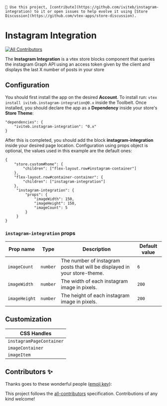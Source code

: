 `📢 Use this project, [contribute](https://github.com/iviteb/instagram-integration) to it or open issues to help evolve it using [Store Discussion](https://github.com/vtex-apps/store-discussion).`

# Instagram Integration

[![All Contributors](https://img.shields.io/badge/all_contributors-0-orange.svg?style=flat-square)](#contributors-)

The **Instagram Integration** is a vtex store blocks component that queries the instagram Graph API using an access token given by the client and displays the last X number of posts in your store


## Configuration
You should first install the app on the desired **Account**. To install run: `vtex install iviteb.instagram-integration@0.x` inside the Toolbelt. 
Once installed, you should declare the app as a **Dependency** inside your store's **Store Theme**:
```
"dependencies": { 
    "iviteb.instagram-integration": "0.x"
}
```

After this is completed, you should add the block **instagram-integration** inside your desired page location. Configuration using props object is optional, the values used in this example are the default ones:
```
{
    "store.custom#home": {
        "children": ["flex-layout.row#instagram-container"]
    },
    "flex-layout.row#container-container": {
        "children": ["instagram-integration"]
    },
     "instagram-integration": {
         "props": {
             "imageWidth": 150,
             "imageHeight": 150,
             "imageCount": 5
         }
     }
}
```
### `instagram-integration` props

| Prop name | Type | Description | Default value |
| --- | --- | --- | --- |
| `imageCount` | `number` | The number of instagram posts that will be displayed in your store-theme. | `6` |
| `imageWidth` | `number`  | The width of each instagram image in pixels. | `200`    |
| `imageHeight` | `number`  | The height of each instagram image in pixels. | `200`    |
   

## Customization

| CSS Handles |
| ----------- | 
| `instagramPageContainer` | 
| `imageContainer` | 
| `imageItem` | 

## Contributors ✨

Thanks goes to these wonderful people ([emoji key](https://allcontributors.org/docs/en/emoji-key)):

This project follows the [all-contributors](https://github.com/all-contributors/all-contributors) specification. Contributions of any kind welcome!
